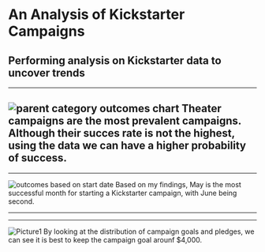 # An Analysis of Kickstarter Campaigns
Performing analysis on Kickstarter data to uncover trends
---
---
![parent category outcomes chart](https://user-images.githubusercontent.com/105960365/171749263-48b07c79-e9a8-4611-ad4d-f0c58b3fb398.jpg)
Theater campaigns are the most prevalent campaigns. Although their succes rate is not the highest, using the data we can have a higher probability of success.
---
---
![outcomes based on start date](https://user-images.githubusercontent.com/105960365/171749254-fadab304-0891-4e4d-9126-06a83b179a6e.jpg)
Based on my findings, May is the most successful month for starting a Kickstarter campaign, with June being second. 

---
---
![Picture1](https://user-images.githubusercontent.com/105960365/171750639-39cfa3f7-0266-43c5-b7e7-aa57ad73315b.jpg)
 By looking at the distribution of campaign goals and pledges, we can see it is best to keep the campaign goal arounf $4,000.
